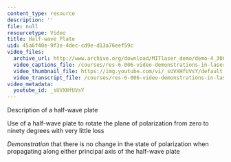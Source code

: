 ```yaml
---
content_type: resource
description: ''
file: null
resourcetype: Video
title: Half-wave Plate
uid: 45a6f40e-9f3e-4dec-cd9e-d13a76eef59c
video_files:
  archive_url: http://www.archive.org/download/MITlaser_demo/demo-4_300k.mp4
  video_captions_file: /courses/res-6-006-video-demonstrations-in-lasers-and-optics-spring-2008/9b835f9ced1455f0ab8aa66c3e91cd17_sUVXHfUVsY.vtt
  video_thumbnail_file: https://img.youtube.com/vi/_sUVXHfUVsY/default.jpg
  video_transcript_file: /courses/res-6-006-video-demonstrations-in-lasers-and-optics-spring-2008/2efd16561649f3e508c5dcab09ec4f9e_sUVXHfUVsY.pdf
video_metadata:
  youtube_id: _sUVXHfUVsY
---
```


Description of a half-wave plate

Use of a half-wave plate to rotate the plane of polarization from zero to ninety degrees with very little loss

_Demonstration_ that there is no change in the state of polarization when propagating along either principal axis of the half-wave plate